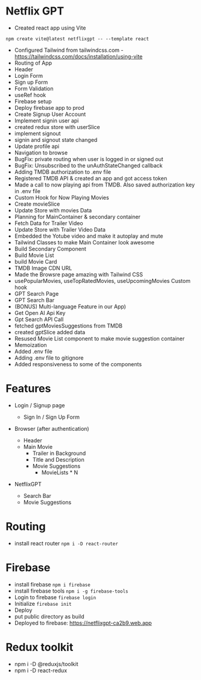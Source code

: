 # Netflix GPT

- Created react app using Vite

```
npm create vite@latest netflixgpt -- --template react
```

- Configured Tailwind from tailwindcss.com - https://tailwindcss.com/docs/installation/using-vite
- Routing of App
- Header
- Login Form
- Sign up Form
- Form Validation
- useRef hook
- Firebase setup
- Deploy firebase app to prod
- Create Signup User Account
- Implement signin user api
- created redux store with userSlice
- implement signout
- signin and signout state changed
- Update profile api
- Navigation to browse
- BugFix: private routing when user is logged in or signed out
- BugFix: Unsubscribed to the unAuthStateChanged callback
- Adding TMDB authorization to .env file
- Registered TMDB API & created an app and got access token
- Made a call to now playing api from TMDB. Also saved authorization key in .env file
- Custom Hook for Now Playing Movies
- Create movieSlice
- Update Store with movies Data
- Planning for MainContainer & secondary container
- Fetch Data for Trailer Video
- Update Store with Trailer Video Data
- Embedded the Yotube video and make it autoplay and mute
- Tailwind Classes to make Main Container look awesome
- Build Secondary Component
- Build Movie List
- build Movie Card
- TMDB Image CDN URL
- Made the Browsre page amazing with Tailwind CSS
- usePopularMovies, useTopRatedMovies, useUpcomingMovies Custom hook
- GPT Search Page
- GPT Search Bar
- (BONUS) Multi-language Feature in our App)
- Get Open AI Api Key
- Gpt Search API Call
- fetched gptMoviesSuggestions from TMDB
- created gptSlice added data
- Resused Movie List component to make movie suggestion container
- Memoization
- Added .env file
- Adding .env file to gitignore
- Added responsiveness to some of the components

# Features

- Login / Signup page

  - Sign In / Sign Up Form

- Browser (after authentication)

  - Header
  - Main Movie
    - Trailer in Background
    - Title and Description
    - Movie Suggestions
      - MovieLists \* N

- NetflixGPT
  - Search Bar
  - Movie Suggestions

# Routing

- install react router
  `npm i -D react-router`

# Firebase

- install firebase
  `npm i firebase`
- install firebase tools
  `npm i -g firebase-tools`
- Login to firebase
  `firebase login`
- Initialize
  `firebase init`
- Deploy
- put public directory as build
- Deployed to firebase: https://netflixgpt-ca2b9.web.app

# Redux toolkit

- npm i -D @reduxjs/toolkit
- npm i -D react-redux
